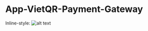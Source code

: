 # App-VietQR-Payment-Gateway


Inline-style: 
![alt text](https://im5.ezgif.com/tmp/ezgif-5-12eaf0219b.gif"Demo")
